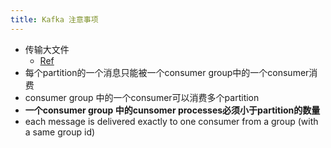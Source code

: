 ```yaml
---
title: Kafka 注意事项
---
```


- 传输大文件
  - [Ref](https://www.jianshu.com/p/61b6220a9ef2)
- 每个partition的一个消息只能被一个consumer group中的一个consumer消费
- consumer group 中的一个consumer可以消费多个partition
- **一个consumer group 中的cunsomer processes必须小于partition的数量**
- each message is delivered exactly to one consumer from a group (with a same group id)

